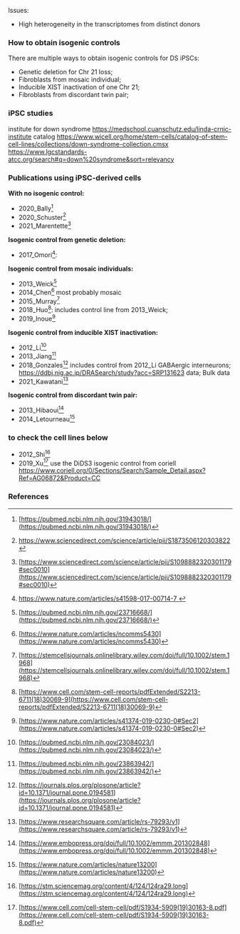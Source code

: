 Issues:
- High heterogeneity in the transcriptomes from distinct donors

### How to obtain isogenic controls
There are multiple ways to obtain isogenic controls for DS iPSCs:
- Genetic deletion for Chr 21 loss;
- Fibroblasts from mosaic individual;
- Inducible XIST inactivation of one Chr 21;
- Fibroblasts from discordant twin pair;


### iPSC studies

institute for down syndrome https://medschool.cuanschutz.edu/linda-crnic-institute
catalog https://www.wicell.org/home/stem-cells/catalog-of-stem-cell-lines/collections/down-syndrome-collection.cmsx
https://www.lgcstandards-atcc.org/search#q=down%20syndrome&sort=relevancy


### Publications using iPSC-derived cells

**With no isogenic control:**
- 2020_Bally[^10]
- 2020_Schuster[^12]
- 2021_Marentette[^13] 

**Isogenic control from genetic deletion:**

- 2017_Omori[^8]:

**Isogenic control from mosaic individuals:**
- 2013_Weick[^4]
- 2014_Chen[^15] most probably mosaic
- 2015_Murray[^7]
- 2018_Huo[^1]: includes control line from 2013_Weick; 
- 2019_Inoue[^14]

**Isogenic control from inducible XIST inactivation:**
- 2012_Li[^3]
- 2013_Jiang[^5]
- 2018_Gonzales[^9]  includes control from 2012_Li
GABAergic interneurons; https://ddbj.nig.ac.jp/DRASearch/study?acc=SRP131623 data; Bulk data
- 2021_Kawatani[^11]

**Isogenic control from discordant twin pair:**
- 2013_Hibaoui[^2]
- 2014_Letourneau[^6]

### to check the cell lines below
- 2012_Shi[^16]
- 2019_Xu[^17] use the DiDS3 isogenic control from coriell https://www.coriell.org/0/Sections/Search/Sample_Detail.aspx?Ref=AG06872&Product=CC


### References

[^1]: [https://www.cell.com/stem-cell-reports/pdfExtended/S2213-6711(18)30069-9](https://www.cell.com/stem-cell-reports/pdfExtended/S2213-6711(18)30069-9)
[^2]: [https://www.embopress.org/doi/full/10.1002/emmm.201302848](https://www.embopress.org/doi/full/10.1002/emmm.201302848)
[^3]: [https://pubmed.ncbi.nlm.nih.gov/23084023/](https://pubmed.ncbi.nlm.nih.gov/23084023/)
[^4]:[https://pubmed.ncbi.nlm.nih.gov/23716668/](https://pubmed.ncbi.nlm.nih.gov/23716668/)
[^5]: [https://pubmed.ncbi.nlm.nih.gov/23863942/](https://pubmed.ncbi.nlm.nih.gov/23863942/)
[^6]: [https://www.nature.com/articles/nature13200](https://www.nature.com/articles/nature13200)
[^7]: [https://stemcellsjournals.onlinelibrary.wiley.com/doi/full/10.1002/stem.1968](https://stemcellsjournals.onlinelibrary.wiley.com/doi/full/10.1002/stem.1968)
[^8]: [https://www.nature.com/articles/s41598-017-00714-7 ](https://www.nature.com/articles/s41598-017-00714-7 )
[^9]: [https://journals.plos.org/plosone/article?id=10.1371/journal.pone.0194581](https://journals.plos.org/plosone/article?id=10.1371/journal.pone.0194581)
[^10]: [https://pubmed.ncbi.nlm.nih.gov/31943018/](https://pubmed.ncbi.nlm.nih.gov/31943018/)
[^11]: [https://www.researchsquare.com/article/rs-79293/v1](https://www.researchsquare.com/article/rs-79293/v1)
[^12]: [https://www.sciencedirect.com/science/article/pii/S1873506120303822 ](https://www.sciencedirect.com/science/article/pii/S1873506120303822 )
[^13]: [https://www.sciencedirect.com/science/article/pii/S1098882320301179#sec0010](https://www.sciencedirect.com/science/article/pii/S1098882320301179#sec0010)
[^14]: [https://www.nature.com/articles/s41374-019-0230-0#Sec2](https://www.nature.com/articles/s41374-019-0230-0#Sec2)
[^15]: [https://www.nature.com/articles/ncomms5430](https://www.nature.com/articles/ncomms5430)
[^16]: [https://stm.sciencemag.org/content/4/124/124ra29.long](https://stm.sciencemag.org/content/4/124/124ra29.long)
[^17]: [https://www.cell.com/cell-stem-cell/pdf/S1934-5909(19)30163-8.pdf](https://www.cell.com/cell-stem-cell/pdf/S1934-5909(19)30163-8.pdf)